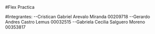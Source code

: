 #Flex Practica

#Integrantes:
--Cristican Gabriel Arevalo Miranda 00209718
--Gerardo Andres Castro Lemus 00032515
--Gabriela Cecilia Salguero Moreno 00353817